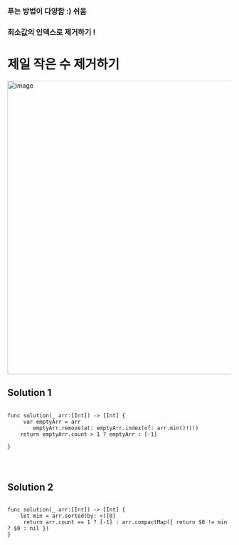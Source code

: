 ### 푸는 방법이 다양함 :) 쉬움
### 최소값의 인덱스로 제거하기 !


# 제일 작은 수 제거하기
<img width="658" alt="image" src="https://user-images.githubusercontent.com/29904301/187109350-7f8b74f3-a1de-4252-baf5-3409b5810e89.png">

## Solution 1
<pre>
<code>
func solution(_ arr:[Int]) -> [Int] {
     var emptyArr = arr
        emptyArr.remove(at: emptyArr.index(of: arr.min()!)!)
    return emptyArr.count > 1 ? emptyArr : [-1]

}
</pre>
</code>

## Solution 2
<pre>
<code>
func solution(_ arr:[Int]) -> [Int] {
    let min = arr.sorted(by: <)[0]
     return arr.count == 1 ? [-1] : arr.compactMap({ return $0 != min ? $0 : nil })
}
</code>
</pre>
